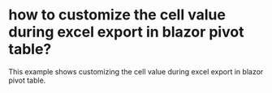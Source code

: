 # how to customize the cell value during excel export in blazor pivot table?
This example shows customizing the cell value during excel export in blazor pivot table.
